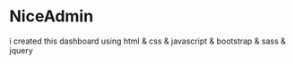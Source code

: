 # NiceAdmin
i created this dashboard using html &amp; css &amp; javascript &amp; bootstrap &amp; sass &amp; jquery 
